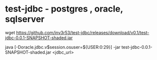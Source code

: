 # test-jdbc - postgres , oracle, sqlserver

wget https://github.com/inv3r53/test-jdbc/releases/download/v0.1/test-jdbc-0.0.1-SNAPSHOT-shaded.jar

java [-Doracle.jdbc.v\$session.osuser=${USER:0:29}] -jar test-jdbc-0.0.1-SNAPSHOT-shaded.jar <jdbc_url> <username> <password>
